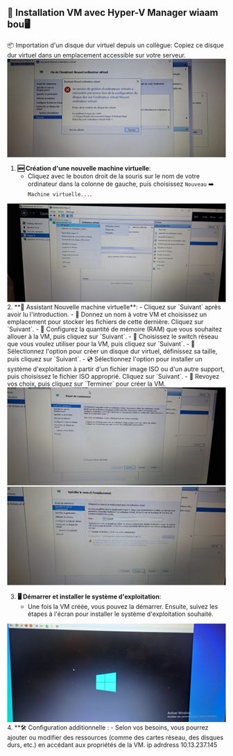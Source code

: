 
## 🚀 Installation VM avec Hyper-V Manager wiaam bou🖥
📦 Importation d'un disque dur virtuel depuis un collègue:
Copiez ce disque dur virtuel dans un emplacement accessible sur votre serveur.
<img src=images/20230810_161543.jpg width='' height='' >

1. **🆕 Création d'une nouvelle machine virtuelle**:
   - Cliquez avec le bouton droit de la souris sur le nom de votre ordinateur dans la colonne de gauche, puis choisissez `Nouveau` ➡️ `Machine virtuelle...`.
<img src=images/20230809_155001.jpg width='' height='' >
2. **🧙 Assistant Nouvelle machine virtuelle**:
   - Cliquez sur `Suivant` après avoir lu l'introduction.
   - 📝 Donnez un nom à votre VM et choisissez un emplacement pour stocker les fichiers de cette dernière. Cliquez sur `Suivant`.
   - 📏 Configurez la quantité de mémoire (RAM) que vous souhaitez allouer à la VM, puis cliquez sur `Suivant`.
   - 🔗 Choisissez le switch réseau que vous voulez utiliser pour la VM, puis cliquez sur `Suivant`.
   - 📀 Sélectionnez l'option pour créer un disque dur virtuel, définissez sa taille, puis cliquez sur `Suivant`.
   - 💿 Sélectionnez l'option pour installer un système d'exploitation à partir d'un fichier image ISO ou d'un autre support, puis choisissez le fichier ISO approprié. Cliquez sur `Suivant`.
   - 🚀 Revoyez vos choix, puis cliquez sur `Terminer` pour créer la VM.
<img src=images/20230809_155013.jpg width='' height='' >
<img src=images/20230809_155031.jpg width='' height='' >

3. **🖥 Démarrer et installer le système d'exploitation**:
   - Une fois la VM créée, vous pouvez la démarrer. Ensuite, suivez les étapes à l'écran pour installer le système d'exploitation souhaité.
<img src=images/20230810_230449.jpg width='' height='' >
4. **🛠️ Configuration additionnelle :
   - Selon vos besoins, vous pourrez ajouter ou modifier des ressources (comme des cartes réseau, des disques durs, etc.) en accédant aux propriétés de la VM.
ip adrdress 10.13.237.145

